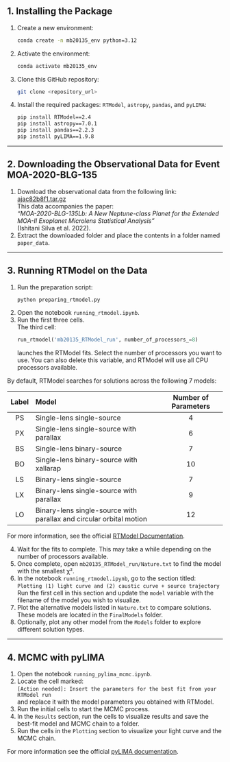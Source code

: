 ## 1. Installing the Package

1. Create a new environment:
   ```bash
   conda create -n mb20135_env python=3.12
   ```
2. Activate the environment:
   ```bash
   conda activate mb20135_env
   ```
3. Clone this GitHub repository:
   ```bash
   git clone <repository_url>
   ```
4. Install the required packages: `RTModel`, `astropy`, `pandas`, and `pyLIMA`:
   ```bash
   pip install RTModel==2.4 
   pip install astropy==7.0.1
   pip install pandas==2.2.3
   pip install pyLIMA==1.9.8
   ```

---

## 2. Downloading the Observational Data for Event MOA-2020-BLG-135

1. Download the observational data from the following link:  
   [ajac82b8f1.tar.gz](https://content.cld.iop.org/journals/1538-3881/164/3/118/revision1/ajac82b8f1.tar.gz)  
   This data accompanies the paper:  
   *“MOA-2020-BLG-135Lb: A New Neptune-class Planet for the Extended MOA-II Exoplanet Microlens Statistical Analysis”*  
   (Ishitani Silva et al. 2022).
2. Extract the downloaded folder and place the contents in a folder named `paper_data`.

---

## 3. Running RTModel on the Data

1. Run the preparation script:
   ```bash
   python preparing_rtmodel.py
   ```
2. Open the notebook `running_rtmodel.ipynb`.
3. Run the first three cells.  
   The third cell:
   ```python
   run_rtmodel('mb20135_RTModel_run', number_of_processors_=8)
   ```
   launches the RTModel fits. Select the number of processors you want to use. You can also delete this variable, and RTModel will use all CPU processors available.

By default, RTModel searches for solutions across the following 7 models:

| **Label** | **Model**                                                               | **Number of Parameters** |
|:---------:|:------------------------------------------------------------------------|:-------------------------:|
| PS        | Single-lens single-source                                               | 4                        |
| PX        | Single-lens single-source with parallax                                 | 6                        |
| BS        | Single-lens binary-source                                               | 7                        |
| BO        | Single-lens binary-source with xallarap                                 | 10                       |
| LS        | Binary-lens single-source                                               | 7                        |
| LX        | Binary-lens single-source with parallax                                 | 9                        |
| LO        | Binary-lens single-source with parallax and circular orbital motion     | 12                       |

For more information, see the official [RTModel Documentation](https://github.com/valboz/RTModel/blob/dev/docs/README.md).

4. Wait for the fits to complete. This may take a while depending on the number of processors available.
5. Once complete, open `mb20135_RTModel_run/Nature.txt` to find the model with the smallest χ².
6. In the notebook `running_rtmodel.ipynb`, go to the section titled:  
   `Plotting (1) light curve and (2) caustic curve + source trajectory`  
   Run the first cell in this section and update the `model` variable with the filename of the model you wish to visualize.
7. Plot the alternative models listed in `Nature.txt` to compare solutions. These models are located in the `FinalModels` folder.
8. Optionally, plot any other model from the `Models` folder to explore different solution types.

---

## 4. MCMC with pyLIMA

1. Open the notebook `running_pylima_mcmc.ipynb`.
2. Locate the cell marked:  
   `[Action needed]: Insert the parameters for the best fit from your RTModel run`  
   and replace it with the model parameters you obtained with RTModel.
3. Run the initial cells to start the MCMC process. 
4. In the `Results` section, run the cells to visualize results and save the best-fit model and MCMC chain to a folder.
5. Run the cells in the `Plotting` section to visualize your light curve and the MCMC chain.

For more information see the official [pyLIMA documentation](https://pylima.readthedocs.io/en/latest/).